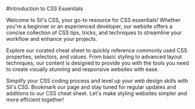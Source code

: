 #Introduction to CSS Essentials

Welcome to Sil's CSS, your go-to resource for CSS essentials! Whether you're a beginner or an experienced developer, our website offers a concise collection of CSS tips, tricks, and techniques to streamline your workflow and enhance your projects.

Explore our curated cheat sheet to quickly reference commonly used CSS properties, selectors, and values. From basic styling to advanced layout techniques, our content is designed to provide you with the tools you need to create visually stunning and responsive websites with ease.

Simplify your CSS coding process and level up your web design skills with Sil's CSS. Bookmark our page and stay tuned for regular updates and additions to our CSS cheat sheet. Let's make styling websites simpler and more efficient together!

